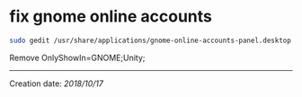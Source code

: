 # fix gnome online accounts


``` sh
sudo gedit /usr/share/applications/gnome-online-accounts-panel.desktop

```
Remove OnlyShowIn=GNOME;Unity;

* * *
Creation date: _2018/10/17_
